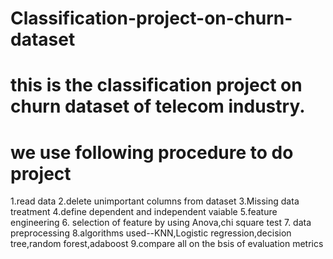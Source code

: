 # Classification-project-on-churn-dataset
# this is the classification project on churn dataset of telecom industry.
# we use following procedure to do project
  1.read data
  2.delete unimportant columns from dataset
  3.Missing data treatment
  4.define dependent and independent vaiable
  5.feature engineering
  6. selection of feature by using Anova,chi square test
  7. data preprocessing
  8.algorithms used--KNN,Logistic regression,decision tree,random forest,adaboost
  9.compare all on the bsis of evaluation metrics
